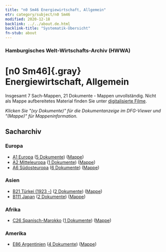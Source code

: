 ```yaml
---
title: "n0 Sm46 Energiewirtschaft, Allgemein"
etr: category/subject/n0 Sm46
modified: 2020-12-18
backlink: ../../about.de.html
backlink-title: "Systematik-Übersicht"
fn-stub: about
---
```


### Hamburgisches Welt-Wirtschafts-Archiv (HWWA)
# [n0 Sm46]{.gray}&#8201; Energiewirtschaft, Allgemein&#160; 




Insgesamt 7 Sach-Mappen, 21 Dokumente - Mappen unvollständig.
Nicht als Mappe aufbereitetes Material finden Sie unter [digitalisierte Filme](/film/h1_sh).

_Klicken Sie "(xy Dokumente)" für die Dokumentanzeige im DFG-Viewer und "(Mappe)" für Mappeninformation._

## Sacharchiv




### Europa

- [A1 Europa](../../../geo/about.de.html#A1) (<a href="https://dfg-viewer.de/show/?tx_dlf[id]=https://pm20.zbw.eu/mets/sh/1408xx/140892/1458xx/145852/public.mets.de.xml" target="_blank">5 Dokumente</a>) ([Mappe](http://purl.org/pressemappe20/folder/sh/140892,145852))
- [A2 Mitteleuropa](../../../geo/about.de.html#A2) (<a href="https://dfg-viewer.de/show/?tx_dlf[id]=https://pm20.zbw.eu/mets/sh/1408xx/140895/1458xx/145852/public.mets.de.xml" target="_blank">1 Dokumente</a>) ([Mappe](http://purl.org/pressemappe20/folder/sh/140895,145852))
- [A6 Südosteuropa](../../../geo/about.de.html#A6) (<a href="https://dfg-viewer.de/show/?tx_dlf[id]=https://pm20.zbw.eu/mets/sh/1409xx/140900/1458xx/145852/public.mets.de.xml" target="_blank">6 Dokumente</a>) ([Mappe](http://purl.org/pressemappe20/folder/sh/140900,145852))

### Asien

- [B21 Türkei (1923 -)](../../../geo/about.de.html#B21) (<a href="https://dfg-viewer.de/show/?tx_dlf[id]=https://pm20.zbw.eu/mets/sh/1411xx/141111/1458xx/145852/public.mets.de.xml" target="_blank">2 Dokumente</a>) ([Mappe](http://purl.org/pressemappe20/folder/sh/141111,145852))
- [B111 Japan](../../../geo/about.de.html#B111) (<a href="https://dfg-viewer.de/show/?tx_dlf[id]=https://pm20.zbw.eu/mets/sh/1412xx/141272/1458xx/145852/public.mets.de.xml" target="_blank">2 Dokumente</a>) ([Mappe](http://purl.org/pressemappe20/folder/sh/141272,145852))

### Afrika

- [C26 Spanisch-Marokko](../../../geo/about.de.html#C26) (<a href="https://dfg-viewer.de/show/?tx_dlf[id]=https://pm20.zbw.eu/mets/sh/1413xx/141359/1458xx/145852/public.mets.de.xml" target="_blank">1 Dokumente</a>) ([Mappe](http://purl.org/pressemappe20/folder/sh/141359,145852))

### Amerika

- [E86 Argentinien](../../../geo/about.de.html#E86) (<a href="https://dfg-viewer.de/show/?tx_dlf[id]=https://pm20.zbw.eu/mets/sh/1416xx/141692/1458xx/145852/public.mets.de.xml" target="_blank">4 Dokumente</a>) ([Mappe](http://purl.org/pressemappe20/folder/sh/141692,145852))


